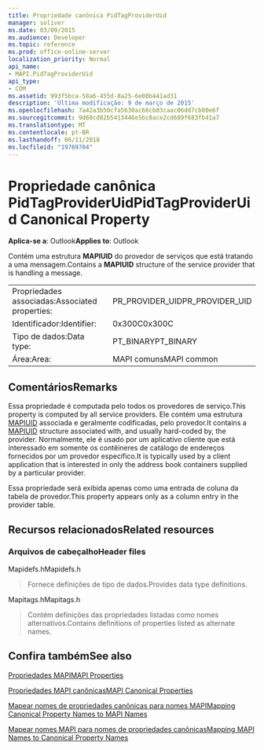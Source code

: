 ```yaml
---
title: Propriedade canônica PidTagProviderUid
manager: soliver
ms.date: 03/09/2015
ms.audience: Developer
ms.topic: reference
ms.prod: office-online-server
localization_priority: Normal
api_name:
- MAPI.PidTagProviderUid
api_type:
- COM
ms.assetid: 993f5bca-58a6-455d-8a25-6e08b441ad31
description: 'Última modificação: 9 de março de 2015'
ms.openlocfilehash: 7a42a3b50cfa5630ac66cb03caac06dd7cb00e6f
ms.sourcegitcommit: 9d60cd82b5413446e5bc8ace2cd689f683fb41a7
ms.translationtype: MT
ms.contentlocale: pt-BR
ms.lasthandoff: 06/11/2018
ms.locfileid: "19769704"
---
```

# <a name="pidtagprovideruid-canonical-property"></a><span data-ttu-id="6bf49-103">Propriedade canônica PidTagProviderUid</span><span class="sxs-lookup"><span data-stu-id="6bf49-103">PidTagProviderUid Canonical Property</span></span>

  
  
<span data-ttu-id="6bf49-104">**Aplica-se a**: Outlook</span><span class="sxs-lookup"><span data-stu-id="6bf49-104">**Applies to**: Outlook</span></span> 
  
<span data-ttu-id="6bf49-105">Contém uma estrutura **MAPIUID** do provedor de serviços que está tratando a uma mensagem.</span><span class="sxs-lookup"><span data-stu-id="6bf49-105">Contains a **MAPIUID** structure of the service provider that is handling a message.</span></span> 
  
|||
|:-----|:-----|
|<span data-ttu-id="6bf49-106">Propriedades associadas:</span><span class="sxs-lookup"><span data-stu-id="6bf49-106">Associated properties:</span></span>  <br/> |<span data-ttu-id="6bf49-107">PR_PROVIDER_UID</span><span class="sxs-lookup"><span data-stu-id="6bf49-107">PR_PROVIDER_UID</span></span>  <br/> |
|<span data-ttu-id="6bf49-108">Identificador:</span><span class="sxs-lookup"><span data-stu-id="6bf49-108">Identifier:</span></span>  <br/> |<span data-ttu-id="6bf49-109">0x300C</span><span class="sxs-lookup"><span data-stu-id="6bf49-109">0x300C</span></span>  <br/> |
|<span data-ttu-id="6bf49-110">Tipo de dados:</span><span class="sxs-lookup"><span data-stu-id="6bf49-110">Data type:</span></span>  <br/> |<span data-ttu-id="6bf49-111">PT_BINARY</span><span class="sxs-lookup"><span data-stu-id="6bf49-111">PT_BINARY</span></span>  <br/> |
|<span data-ttu-id="6bf49-112">Área:</span><span class="sxs-lookup"><span data-stu-id="6bf49-112">Area:</span></span>  <br/> |<span data-ttu-id="6bf49-113">MAPI comuns</span><span class="sxs-lookup"><span data-stu-id="6bf49-113">MAPI common</span></span>  <br/> |
   
## <a name="remarks"></a><span data-ttu-id="6bf49-114">Comentários</span><span class="sxs-lookup"><span data-stu-id="6bf49-114">Remarks</span></span>

<span data-ttu-id="6bf49-115">Essa propriedade é computada pelo todos os provedores de serviço.</span><span class="sxs-lookup"><span data-stu-id="6bf49-115">This property is computed by all service providers.</span></span> <span data-ttu-id="6bf49-116">Ele contém uma estrutura [MAPIUID](mapiuid.md) associada e geralmente codificadas, pelo provedor.</span><span class="sxs-lookup"><span data-stu-id="6bf49-116">It contains a [MAPIUID](mapiuid.md) structure associated with, and usually hard-coded by, the provider.</span></span> <span data-ttu-id="6bf49-117">Normalmente, ele é usado por um aplicativo cliente que está interessado em somente os contêineres de catálogo de endereços fornecidos por um provedor específico.</span><span class="sxs-lookup"><span data-stu-id="6bf49-117">It is typically used by a client application that is interested in only the address book containers supplied by a particular provider.</span></span> 
  
<span data-ttu-id="6bf49-118">Essa propriedade será exibida apenas como uma entrada de coluna da tabela de provedor.</span><span class="sxs-lookup"><span data-stu-id="6bf49-118">This property appears only as a column entry in the provider table.</span></span>
  
## <a name="related-resources"></a><span data-ttu-id="6bf49-119">Recursos relacionados</span><span class="sxs-lookup"><span data-stu-id="6bf49-119">Related resources</span></span>

### <a name="header-files"></a><span data-ttu-id="6bf49-120">Arquivos de cabeçalho</span><span class="sxs-lookup"><span data-stu-id="6bf49-120">Header files</span></span>

<span data-ttu-id="6bf49-121">Mapidefs.h</span><span class="sxs-lookup"><span data-stu-id="6bf49-121">Mapidefs.h</span></span>
  
> <span data-ttu-id="6bf49-122">Fornece definições de tipo de dados.</span><span class="sxs-lookup"><span data-stu-id="6bf49-122">Provides data type definitions.</span></span>
    
<span data-ttu-id="6bf49-123">Mapitags.h</span><span class="sxs-lookup"><span data-stu-id="6bf49-123">Mapitags.h</span></span>
  
> <span data-ttu-id="6bf49-124">Contém definições das propriedades listadas como nomes alternativos.</span><span class="sxs-lookup"><span data-stu-id="6bf49-124">Contains definitions of properties listed as alternate names.</span></span>
    
## <a name="see-also"></a><span data-ttu-id="6bf49-125">Confira também</span><span class="sxs-lookup"><span data-stu-id="6bf49-125">See also</span></span>



[<span data-ttu-id="6bf49-126">Propriedades MAPI</span><span class="sxs-lookup"><span data-stu-id="6bf49-126">MAPI Properties</span></span>](mapi-properties.md)
  
[<span data-ttu-id="6bf49-127">Propriedades MAPI canônicas</span><span class="sxs-lookup"><span data-stu-id="6bf49-127">MAPI Canonical Properties</span></span>](mapi-canonical-properties.md)
  
[<span data-ttu-id="6bf49-128">Mapear nomes de propriedades canônicas para nomes MAPI</span><span class="sxs-lookup"><span data-stu-id="6bf49-128">Mapping Canonical Property Names to MAPI Names</span></span>](mapping-canonical-property-names-to-mapi-names.md)
  
[<span data-ttu-id="6bf49-129">Mapear nomes MAPI para nomes de propriedades canônicas</span><span class="sxs-lookup"><span data-stu-id="6bf49-129">Mapping MAPI Names to Canonical Property Names</span></span>](mapping-mapi-names-to-canonical-property-names.md)

